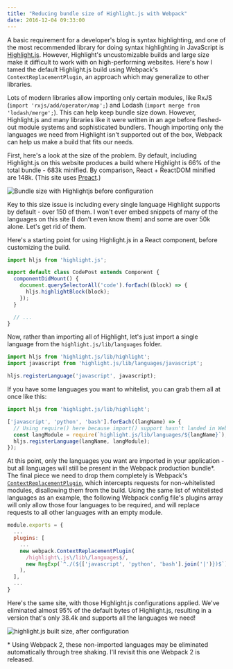 ```yaml
---
title: "Reducing bundle size of Highlight.js with Webpack"
date: 2016-12-04 09:33:00
---
```


A basic requirement for a developer's blog is syntax highlighting, and one of the most recommended library for doing syntax highlighting in JavaScript is [Highlight.js](https://highlightjs.org/). However, Highlight's uncustomizable builds and large size make it difficult to work with on high-performing websites. Here's how I tamed the default Highlight.js build using Webpack's `ContextReplacementPlugin`, an approach which may generalize to other libraries.

Lots of modern libraries allow importing only certain modules, like RxJS (`import 'rxjs/add/operator/map';`) and Lodash (`import merge from 'lodash/merge';`). This can help keep bundle size down. However, Highlight.js and many libraries like it were written in an age before fleshed-out module systems and sophisticated bundlers. Though importing only the languages we need from Highlight isn't supported out of the box, Webpack can help us make a build that fits our needs.

First, here's a look at the size of the problem. By default, including Highlight.js on this website produces a build where Highlight is 66% of the total bundle - 683k minified. By comparison, React + ReactDOM minified are 148k. (This site uses [Preact](https://preactjs.com/).)

![Bundle size with Highlightjs before configuration](https://i.bjacobel.com/20161209-yuzyv.png)

Key to this size issue is including every single language Highlight supports by default - over 150 of them. I won't ever embed snippets of many of the languages on this site (I don't even know them) and some are over 50k alone. Let's get rid of them.

Here's a starting point for using Highlight.js in a React component, before customizing the build.

```javascript
import hljs from 'highlight.js';

export default class CodePost extends Component {
  componentDidMount() {
    document.querySelectorAll('code').forEach((block) => {
      hljs.highlightBlock(block);
    });
  }

  // ...
}
```

Now, rather than importing all of Highlight, let's just import a single language from the `highlight.js/lib/languages` folder.

```javascript
import hljs from 'highlight.js/lib/highlight';
import javascript from 'highlight.js/lib/languages/javascript';

hljs.registerLanguage('javascript', javascript);
```

If you have some languages you want to whitelist, you can grab them all at once like this:

```javascript
import hljs from 'highlight.js/lib/highlight';

['javascript', 'python', 'bash'].forEach((langName) => {
  // Using require() here because import() support hasn't landed in Webpack yet
  const langModule = require(`highlight.js/lib/languages/${langName}`);
  hljs.registerLanguage(langName, langModule);
});
```

At this point, only the languages you want are imported in your application - but all languages will still be present in the Webpack production bundle*. The final piece we need to drop them completely is Webpack's [`ContextReplacementPlugin`](https://webpack.github.io/docs/list-of-plugins.html#contextreplacementplugin), which intercepts requests for non-whitelisted modules, disallowing them from the build. Using the same list of whitelisted languages as an example, the following Webpack config file's plugins array will only allow those four languages to be required, and will replace requests to all other languages with an empty module.

```javascript
module.exports = {
  ...
  plugins: [
    ...
    new webpack.ContextReplacementPlugin(
      /highlight\.js\/lib\/languages$/,
      new RegExp(`^./(${['javascript', 'python', 'bash'].join('|')})$`),
    ),
  ],
  ...
}
```

Here's the same site, with those Highlight.js configurations applied. We've eliminated almost 95% of the default bytes of Highlight.js, resulting in a version that's only 38.4k and supports all the languages we need!

![highlight.js built size, after configuration](https://i.bjacobel.com/20161209-4e6nd.png)

&#42; Using Webpack 2, these non-imported languages may be eliminated automatically through tree shaking. I'll revisit this one Webpack 2 is released.



